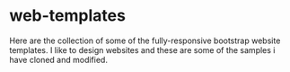 # web-templates
Here are the collection of some of the fully-responsive bootstrap website templates.
I like to design websites and these are some of the samples i have cloned and modified.
